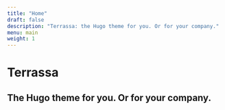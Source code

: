 ```yaml
---
title: "Home"
draft: false
description: "Terrassa: the Hugo theme for you. Or for your company."
menu: main
weight: 1
---
```


# Terrassa
## The Hugo theme for you. Or for your company.
